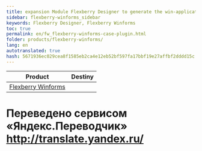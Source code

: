 ```yaml
--- 
title: expansion Module Flexberry Designer to generate the win-applications 
sidebar: flexberry-winforms_sidebar 
keywords: Flexberry Designer, Flexberry Winforms 
toc: true 
permalink: en/fw_flexberry-winforms-case-plugin.html 
folder: products/flexberry-winforms/ 
lang: en 
autotranslated: true 
hash: 5671936ec029cea8f1585eb2ca4e12eb52bf597fa17bbf19e27affbf2dddd15c 
--- 
```


| __Product__ | __Destiny__ | 
---|---| 
|[Flexberry Winforms](fw_landing_page.html)|| 

<!--Text of article--> 



 # Переведено сервисом «Яндекс.Переводчик» http://translate.yandex.ru/